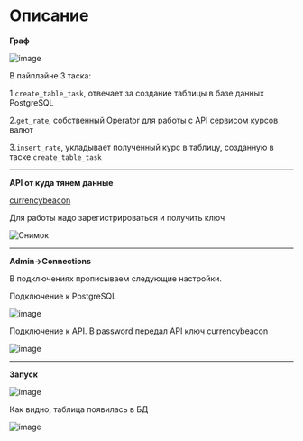 # **Описание**

**Граф**

![image](https://github.com/user-attachments/assets/22d864c4-4c76-4170-bd1b-ca6ed8a0fc01)

В пайплайне 3 таска:

1.`create_table_task`, отвечает за создание таблицы в базе данных PostgreSQL

2.`get_rate`, собственный Operator для работы с API сервисом курсов валют

3.`insert_rate`, укладывает полученный курс в таблицу, созданную в таске `create_table_task`

-----------------------------------------

**API от куда тянем данные**

[currencybeacon](https://currencybeacon.com/)

Для работы надо зарегистрироваться и получить ключ

![Снимок](https://github.com/user-attachments/assets/a9ecbeaa-90e3-41ac-96b8-0650ad547c4c)

-----------------------------------------

**Admin->Connections**

В подключениях прописываем следующие настройки.

Подключение к PostgreSQL

![image](https://github.com/user-attachments/assets/a07d0756-444b-4ee4-a8cc-dec93aec3d7f)

Подключение к API. В password передал API ключ currencybeacon

![image](https://github.com/user-attachments/assets/a5f3c1c7-a9db-4f43-a668-bf2d24db23a3)

-----------------------------------------

**Запуск**

![image](https://github.com/user-attachments/assets/7b5eda62-796d-487e-9e3c-37347a2e14c8)

Как видно, таблица появилась в БД

![image](https://github.com/user-attachments/assets/d676c644-7d9e-4a84-9045-799f9452ef40)



